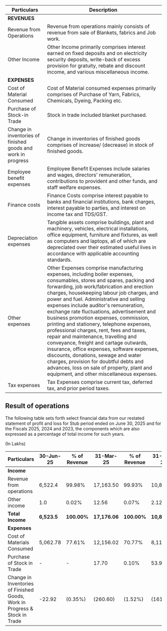<table><thead><tr><th>Particulars</th><th>Description</th></tr></thead><tbody><tr><td><strong>REVENUES</strong></td><td></td></tr><tr><td>Revenue from Operations</td><td>Revenue from operations mainly consists of revenue from sale of Blankets, fabrics and Job work.</td></tr><tr><td>Other Income</td><td>Other Income primarily comprises interest earned on fixed deposits and on electricity security deposits, write-back of excess provision for gratuity, rebate and discount income, and various miscellaneous income.</td></tr><tr><td><strong>EXPENSES</strong></td><td></td></tr><tr><td>Cost of Material Consumed</td><td>Cost of Material consumed expenses primarily comprises of Purchase of Yarn, Fabrics, Chemicals, Dyeing, Packing etc.</td></tr><tr><td>Purchase of Stock-in Trade</td><td>Stock in trade included blanket purchased.</td></tr><tr><td>Change in inventories of finished goods and work in progress</td><td>Change in inventories of finished goods comprises of increase/ (decrease) in stock of finished goods.</td></tr><tr><td>Employee benefit expenses</td><td>Employee Benefit Expenses include salaries and wages, directors' remuneration, contributions to provident and other funds, and staff welfare expenses.</td></tr><tr><td>Finance costs</td><td>Finance Costs comprise interest payable to banks and financial institutions, bank charges, interest payable to parties, and interest on income tax and TDS/GST.</td></tr><tr><td>Depreciation expenses</td><td>Tangible assets comprise buildings, plant and machinery, vehicles, electrical installations, office equipment, furniture and fixtures, as well as computers and laptops, all of which are depreciated over their estimated useful lives in accordance with applicable accounting standards.</td></tr><tr><td>Other expenses</td><td>Other Expenses comprise manufacturing expenses, including boiler expenses, consumables, stores and spares, packing and forwarding, job work/fabrication and erection charges, housekeeping labour job charges, and power and fuel. Administrative and selling expenses include auditor's remuneration, exchange rate fluctuations, advertisement and business promotion expenses, commission, printing and stationery, telephone expenses, professional charges, rent, fees and taxes, repair and maintenance, travelling and conveyance, freight and cartage outwards, insurance, office expenses, software expenses, discounts, donations, sewage and water charges, provision for doubtful debts and advances, loss on sale of property, plant and equipment, and other miscellaneous expenses.</td></tr><tr><td>Tax expenses</td><td>Tax Expenses comprise current tax, deferred tax, and prior period taxes.</td></tr></tbody></table>

## Result of operations

The following table sets forth select financial data from our restated statement of profit and loss for Stub period ended on June 30, 2025 and for the Fiscals 2025, 2024 and 2023, the components which are also expressed as a percentage of total income for such years.

(In Lakhs)

<table><thead><tr><th>Particulars</th><th>30-Jun-25</th><th>% of Revenue</th><th>31-Mar-25</th><th>% of Revenue</th><th>31-Mar-24</th><th>% of Revenue</th><th>31-Mar-23</th><th>% of Revenue</th></tr></thead><tbody><tr><td><strong>Income</strong></td><td></td><td></td><td></td><td></td><td></td><td></td><td></td><td></td></tr><tr><td>Revenue from operations</td><td>6,522.4</td><td>99.98%</td><td>17,163.50</td><td>99.93%</td><td>10,838.45</td><td>99.98%</td><td>8,932.70</td><td>99.74%</td></tr><tr><td>Other income</td><td>1.0</td><td>0.02%</td><td>12.56</td><td>0.07%</td><td>2.12</td><td>0.02%</td><td>23.05</td><td>0.26%</td></tr><tr><td><strong>Total Income</strong></td><td><strong>6,523.5</strong></td><td><strong>100.00%</strong></td><td><strong>17,176.06</strong></td><td><strong>100.00%</strong></td><td><strong>10,840.57</strong></td><td><strong>100.00%</strong></td><td><strong>8,955.75</strong></td><td><strong>100.00%</strong></td></tr><tr><td><strong>Expenses</strong></td><td></td><td></td><td></td><td></td><td></td><td></td><td></td><td></td></tr><tr><td>Cost of Materials Consumed</td><td>5,062.78</td><td>77.61%</td><td>12,156.02</td><td>70.77%</td><td>8,112.04</td><td>74.83%</td><td>6,412.48</td><td>71.60%</td></tr><tr><td>Purchase of Stock in Trade</td><td>-</td><td>-</td><td>17.70</td><td>0.10%</td><td>53.92</td><td>0.50%</td><td>36.55</td><td>0.41%</td></tr><tr><td>Change in Inventories of Finished Goods, Work in Progress & Stock in Trade</td><td>-22.92</td><td>(0.35%)</td><td>(260.60)</td><td>(1.52%)</td><td>(161.71)</td><td>(1.49%)</td><td>546.30</td><td>6.10%</td></tr></tbody></table>